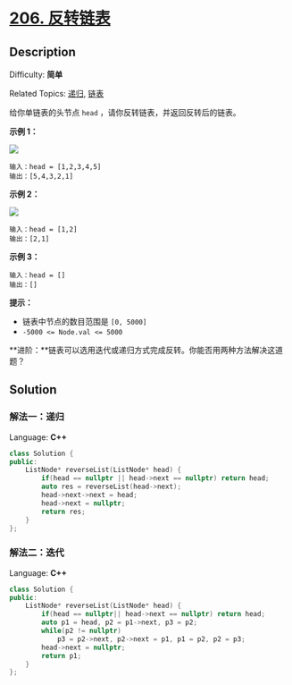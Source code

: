 # [206\. 反转链表](https://leetcode.cn/problems/reverse-linked-list/)

## Description

Difficulty: **简单**  

Related Topics: [递归](https://leetcode.cn/tag/recursion/), [链表](https://leetcode.cn/tag/linked-list/)

给你单链表的头节点 `head` ，请你反转链表，并返回反转后的链表。


**示例 1：**

![](https://assets.leetcode.com/uploads/2021/02/19/rev1ex1.jpg)

```
输入：head = [1,2,3,4,5]
输出：[5,4,3,2,1]
```

**示例 2：**

![](https://assets.leetcode.com/uploads/2021/02/19/rev1ex2.jpg)

```
输入：head = [1,2]
输出：[2,1]
```

**示例 3：**

```
输入：head = []
输出：[]
```

**提示：**

*   链表中节点的数目范围是 `[0, 5000]`
*   `-5000 <= Node.val <= 5000`

**进阶：**链表可以选用迭代或递归方式完成反转。你能否用两种方法解决这道题？


## Solution
### 解法一：递归
Language: **C++**

```c++
class Solution {
public:
    ListNode* reverseList(ListNode* head) {
        if(head == nullptr || head->next == nullptr) return head;
        auto res = reverseList(head->next);
        head->next->next = head;
        head->next = nullptr;
        return res;
    }
};
```
### 解法二：迭代
Language: **C++**

```c++
class Solution {
public:
    ListNode* reverseList(ListNode* head) {
        if(head == nullptr|| head->next == nullptr) return head;
        auto p1 = head, p2 = p1->next, p3 = p2;
        while(p2 != nullptr)
            p3 = p2->next, p2->next = p1, p1 = p2, p2 = p3;
        head->next = nullptr;
        return p1;
    }
};
```